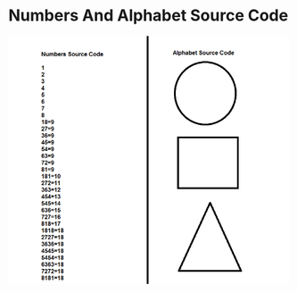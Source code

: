# Numbers And Alphabet Source Code
<p align="center">
    	<img src="numbers-and-alphabet-source-code.png" alt="Numbers And Alphabet Source Code"/>
    </a>
</p>
